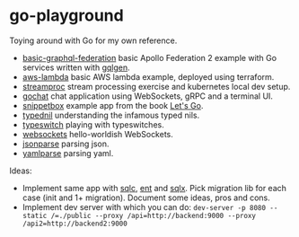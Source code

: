 # go-playground

Toying around with Go for my own reference.

- [basic-graphql-federation](./basic-graphql-federation) basic Apollo Federation 2 example with Go services written with [gqlgen](https://gqlgen.com/).
- [aws-lambda](./aws-lambda) basic AWS lambda example, deployed using terraform.
- [streamproc](./streamproc) stream processing exercise and kubernetes local dev setup.
- [gochat](./gochat) chat application using WebSockets, gRPC and a terminal UI.
- [snippetbox](./snippetbox) example app from the book [Let's Go](https://lets-go.alexedwards.net).
- [typednil](./typednil) understanding the infamous typed nils.
- [typeswitch](./typeswitch) playing with typeswitches.
- [websockets](./websockets) hello-worldish WebSockets.
- [jsonparse](./jsonparse) parsing json.
- [yamlparse](./yamlparse) parsing yaml.

Ideas:

- Implement same app with [sqlc](https://sqlc.dev), [ent](https://entgo.io) and [sqlx](https://github.com/jmoiron/sqlx). Pick migration lib for each case (init and 1+ migration). Document some ideas, pros and cons.
- Implement dev server with which you can do: `dev-server -p 8080 --static /=./public --proxy /api=http://backend:9000 --proxy /api2=http://backend2:9000`
